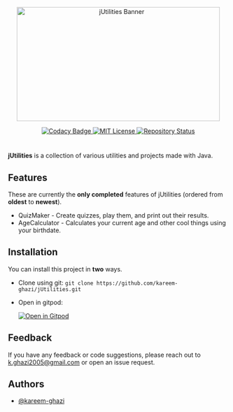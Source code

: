 <p align="center">
  <img src="https://i.imgur.com/EKmRMjU.png" width="464" height="261" alt="jUtilities Banner">
</p>

<p align="center">
  <a href="https://www.codacy.com/gh/kareem-ghazi/jUtilities/dashboard?utm_source=github.com&amp;utm_medium=referral&amp;utm_content=kareem-ghazi/jUtilities&amp;utm_campaign=Badge_Grade">
  <img
      src="https://app.codacy.com/project/badge/Grade/4d03276c339f404988e2e03a3e85f0ef"
      alt="Codacy Badge"/>
  </a>
  <a href="https://opensource.org/licenses/MIT">
  <img
      src="https://img.shields.io/badge/License-MIT-red.svg"
      alt="MIT License"/>
  </a>
  <a href="https://github.com/kareem-ghazi/jUtilities">
  <img
      src="https://img.shields.io/badge/Status-Active-brightgreen"
      alt="Repository Status"/>
  </a>
</p>

<h1></h1>

**jUtilities** is a collection of various utilities and projects made with Java.

## Features

These are currently the **only completed** features of jUtilities (ordered from **oldest** to **newest**).

  - QuizMaker - Create quizzes, play them, and print out their results.
  - AgeCalculator - Calculates your current age and other cool things using your birthdate.

## Installation

You can install this project in **two** ways.

  - Clone using git: `git clone https://github.com/kareem-ghazi/jUtilities.git`
  - Open in gitpod: 
  
    [![Open in Gitpod](https://gitpod.io/button/open-in-gitpod.svg)](https://gitpod.io/#https://github.com/kareem-ghazi/jUtilities)

## Feedback

If you have any feedback or code suggestions, please reach out to k.ghazi2005@gmail.com or open an issue request.

## Authors

  - [@kareem-ghazi](https://www.github.com/kareem-ghazi)
